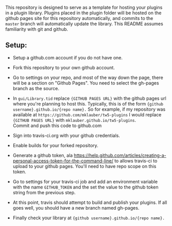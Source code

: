 This repository is designed to serve as a template for hosting your plugins in a plugin library.  Plugins placed in the plugin 
folder will be hosted on the github pages site for this repository automatically, and commits to the `master` branch will 
automatically update the library.  This README assumes familiarity with git and github.


## Setup:

* Setup a github.com account if you do not have one.  

* Fork this repository to your own github account.  

* Go to settings on your repo, and most of the way down the page, there will be a section on "Github Pages".   You need to select the gh-pages branch as the source.

* In `gui/Library.tid` replace `{GITHUB PAGES URL}` with the github pages url where you're planning to host this.  Typically, 
this is of the form `{github username}.github.io/{repo name}.`  So for example, if my repository was available at 
`https://github.com/mklauber/tw5-plugins` I would replace `{GITHUB PAGES URL}` with `mklauber.github.io/tw5-plugins`.  
Commit and push this code to github.com

* Sign into travis-ci.org with your github credentials.  

* Enable builds for your forked repository.

* Generate a github token, ala https://help.github.com/articles/creating-a-personal-access-token-for-the-command-line/ to 
allows travis-ci to upload to your github pages.  You'll need to have repo scope on this token.  

* Go to settings for your travis-ci job and add an environment variable with the name `GITHUB_TOKEN` and the set the value to 
the github token string from the previous step.

* At this point, travis should attempt to build and publish your plugins.  If all goes well, you should have a new branch named gh-pages.  

* Finally check your library at 
`{github username}.github.io/{repo name}.`



